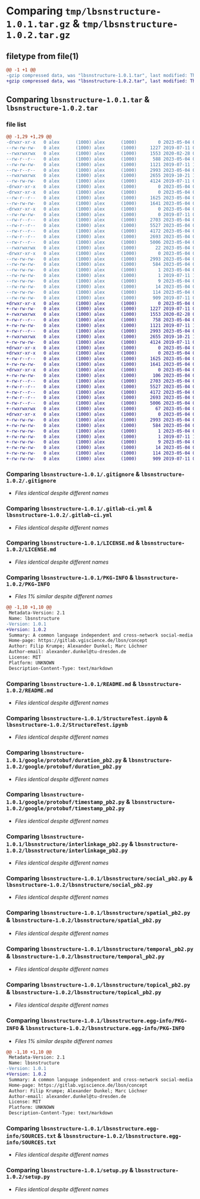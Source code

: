 # Comparing `tmp/lbsnstructure-1.0.1.tar.gz` & `tmp/lbsnstructure-1.0.2.tar.gz`

## filetype from file(1)

```diff
@@ -1 +1 @@
-gzip compressed data, was "lbsnstructure-1.0.1.tar", last modified: Thu May  4 08:24:16 2023, max compression
+gzip compressed data, was "lbsnstructure-1.0.2.tar", last modified: Thu May  4 08:39:42 2023, max compression
```

## Comparing `lbsnstructure-1.0.1.tar` & `lbsnstructure-1.0.2.tar`

### file list

```diff
@@ -1,29 +1,29 @@
-drwxr-xr-x   0 alex      (1000) alex      (1000)        0 2023-05-04 08:24:16.567666 lbsnstructure-1.0.1/
--rw-rw-rw-   0 alex      (1000) alex      (1000)     1227 2019-07-11 09:18:07.000000 lbsnstructure-1.0.1/.gitignore
--rwxrwxrwx   0 alex      (1000) alex      (1000)     1553 2020-02-28 07:54:54.000000 lbsnstructure-1.0.1/.gitlab-ci.yml
--rw-r--r--   0 alex      (1000) alex      (1000)      588 2023-05-04 08:24:10.000000 lbsnstructure-1.0.1/CHANGELOG.md
--rw-rw-rw-   0 alex      (1000) alex      (1000)     1121 2019-07-11 10:53:20.000000 lbsnstructure-1.0.1/LICENSE.md
--rw-r--r--   0 alex      (1000) alex      (1000)     2993 2023-05-04 08:24:16.567666 lbsnstructure-1.0.1/PKG-INFO
--rwxrwxrwx   0 alex      (1000) alex      (1000)     2655 2019-10-21 11:34:47.000000 lbsnstructure-1.0.1/README.md
--rw-rw-rw-   0 alex      (1000) alex      (1000)     4124 2019-07-11 09:18:07.000000 lbsnstructure-1.0.1/StructureTest.ipynb
-drwxr-xr-x   0 alex      (1000) alex      (1000)        0 2023-05-04 08:24:16.442545 lbsnstructure-1.0.1/google/
-drwxr-xr-x   0 alex      (1000) alex      (1000)        0 2023-05-04 08:24:16.497971 lbsnstructure-1.0.1/google/protobuf/
--rw-r--r--   0 alex      (1000) alex      (1000)     1625 2023-05-04 08:22:28.000000 lbsnstructure-1.0.1/google/protobuf/duration_pb2.py
--rw-rw-rw-   0 alex      (1000) alex      (1000)     1641 2023-05-04 08:22:28.000000 lbsnstructure-1.0.1/google/protobuf/timestamp_pb2.py
-drwxr-xr-x   0 alex      (1000) alex      (1000)        0 2023-05-04 08:24:16.552227 lbsnstructure-1.0.1/lbsnstructure/
--rw-rw-rw-   0 alex      (1000) alex      (1000)        0 2019-07-11 09:18:07.000000 lbsnstructure-1.0.1/lbsnstructure/__init__.py
--rw-r--r--   0 alex      (1000) alex      (1000)     2703 2023-05-04 08:22:28.000000 lbsnstructure-1.0.1/lbsnstructure/interlinkage_pb2.py
--rw-r--r--   0 alex      (1000) alex      (1000)     5527 2023-05-04 08:22:28.000000 lbsnstructure-1.0.1/lbsnstructure/social_pb2.py
--rw-r--r--   0 alex      (1000) alex      (1000)     4172 2023-05-04 08:22:28.000000 lbsnstructure-1.0.1/lbsnstructure/spatial_pb2.py
--rw-r--r--   0 alex      (1000) alex      (1000)     2693 2023-05-04 08:22:28.000000 lbsnstructure-1.0.1/lbsnstructure/temporal_pb2.py
--rw-r--r--   0 alex      (1000) alex      (1000)     5006 2023-05-04 08:22:28.000000 lbsnstructure-1.0.1/lbsnstructure/topical_pb2.py
--rwxrwxrwx   0 alex      (1000) alex      (1000)       22 2023-05-04 08:24:10.000000 lbsnstructure-1.0.1/lbsnstructure/version.py
-drwxr-xr-x   0 alex      (1000) alex      (1000)        0 2023-05-04 08:24:16.565161 lbsnstructure-1.0.1/lbsnstructure.egg-info/
--rw-rw-rw-   0 alex      (1000) alex      (1000)     2993 2023-05-04 08:24:15.000000 lbsnstructure-1.0.1/lbsnstructure.egg-info/PKG-INFO
--rw-rw-rw-   0 alex      (1000) alex      (1000)      584 2023-05-04 08:24:15.000000 lbsnstructure-1.0.1/lbsnstructure.egg-info/SOURCES.txt
--rw-rw-rw-   0 alex      (1000) alex      (1000)        1 2023-05-04 08:24:15.000000 lbsnstructure-1.0.1/lbsnstructure.egg-info/dependency_links.txt
--rw-rw-rw-   0 alex      (1000) alex      (1000)        1 2019-07-11 11:04:14.000000 lbsnstructure-1.0.1/lbsnstructure.egg-info/not-zip-safe
--rw-rw-rw-   0 alex      (1000) alex      (1000)        9 2023-05-04 08:24:15.000000 lbsnstructure-1.0.1/lbsnstructure.egg-info/requires.txt
--rw-rw-rw-   0 alex      (1000) alex      (1000)       14 2023-05-04 08:24:15.000000 lbsnstructure-1.0.1/lbsnstructure.egg-info/top_level.txt
--rw-rw-rw-   0 alex      (1000) alex      (1000)      114 2023-05-04 08:24:16.571368 lbsnstructure-1.0.1/setup.cfg
--rw-rw-rw-   0 alex      (1000) alex      (1000)      909 2019-07-11 09:18:07.000000 lbsnstructure-1.0.1/setup.py
+drwxr-xr-x   0 alex      (1000) alex      (1000)        0 2023-05-04 08:39:42.617323 lbsnstructure-1.0.2/
+-rw-rw-rw-   0 alex      (1000) alex      (1000)     1227 2019-07-11 09:18:07.000000 lbsnstructure-1.0.2/.gitignore
+-rwxrwxrwx   0 alex      (1000) alex      (1000)     1553 2020-02-28 07:54:54.000000 lbsnstructure-1.0.2/.gitlab-ci.yml
+-rw-r--r--   0 alex      (1000) alex      (1000)      758 2023-05-04 08:39:38.000000 lbsnstructure-1.0.2/CHANGELOG.md
+-rw-rw-rw-   0 alex      (1000) alex      (1000)     1121 2019-07-11 10:53:20.000000 lbsnstructure-1.0.2/LICENSE.md
+-rw-r--r--   0 alex      (1000) alex      (1000)     2993 2023-05-04 08:39:42.617323 lbsnstructure-1.0.2/PKG-INFO
+-rwxrwxrwx   0 alex      (1000) alex      (1000)     2655 2019-10-21 11:34:47.000000 lbsnstructure-1.0.2/README.md
+-rw-rw-rw-   0 alex      (1000) alex      (1000)     4124 2019-07-11 09:18:07.000000 lbsnstructure-1.0.2/StructureTest.ipynb
+drwxr-xr-x   0 alex      (1000) alex      (1000)        0 2023-05-04 08:39:42.430762 lbsnstructure-1.0.2/google/
+drwxr-xr-x   0 alex      (1000) alex      (1000)        0 2023-05-04 08:39:42.501469 lbsnstructure-1.0.2/google/protobuf/
+-rw-r--r--   0 alex      (1000) alex      (1000)     1625 2023-05-04 08:22:28.000000 lbsnstructure-1.0.2/google/protobuf/duration_pb2.py
+-rw-rw-rw-   0 alex      (1000) alex      (1000)     1641 2023-05-04 08:22:28.000000 lbsnstructure-1.0.2/google/protobuf/timestamp_pb2.py
+drwxr-xr-x   0 alex      (1000) alex      (1000)        0 2023-05-04 08:39:42.595450 lbsnstructure-1.0.2/lbsnstructure/
+-rw-rw-rw-   0 alex      (1000) alex      (1000)      106 2023-05-04 08:38:19.000000 lbsnstructure-1.0.2/lbsnstructure/__init__.py
+-rw-r--r--   0 alex      (1000) alex      (1000)     2703 2023-05-04 08:22:28.000000 lbsnstructure-1.0.2/lbsnstructure/interlinkage_pb2.py
+-rw-r--r--   0 alex      (1000) alex      (1000)     5527 2023-05-04 08:22:28.000000 lbsnstructure-1.0.2/lbsnstructure/social_pb2.py
+-rw-r--r--   0 alex      (1000) alex      (1000)     4172 2023-05-04 08:22:28.000000 lbsnstructure-1.0.2/lbsnstructure/spatial_pb2.py
+-rw-r--r--   0 alex      (1000) alex      (1000)     2693 2023-05-04 08:22:28.000000 lbsnstructure-1.0.2/lbsnstructure/temporal_pb2.py
+-rw-r--r--   0 alex      (1000) alex      (1000)     5006 2023-05-04 08:22:28.000000 lbsnstructure-1.0.2/lbsnstructure/topical_pb2.py
+-rwxrwxrwx   0 alex      (1000) alex      (1000)       67 2023-05-04 08:39:38.000000 lbsnstructure-1.0.2/lbsnstructure/version.py
+drwxr-xr-x   0 alex      (1000) alex      (1000)        0 2023-05-04 08:39:42.616027 lbsnstructure-1.0.2/lbsnstructure.egg-info/
+-rw-rw-rw-   0 alex      (1000) alex      (1000)     2993 2023-05-04 08:39:42.000000 lbsnstructure-1.0.2/lbsnstructure.egg-info/PKG-INFO
+-rw-rw-rw-   0 alex      (1000) alex      (1000)      584 2023-05-04 08:39:42.000000 lbsnstructure-1.0.2/lbsnstructure.egg-info/SOURCES.txt
+-rw-rw-rw-   0 alex      (1000) alex      (1000)        1 2023-05-04 08:39:42.000000 lbsnstructure-1.0.2/lbsnstructure.egg-info/dependency_links.txt
+-rw-rw-rw-   0 alex      (1000) alex      (1000)        1 2019-07-11 11:04:14.000000 lbsnstructure-1.0.2/lbsnstructure.egg-info/not-zip-safe
+-rw-rw-rw-   0 alex      (1000) alex      (1000)        9 2023-05-04 08:39:42.000000 lbsnstructure-1.0.2/lbsnstructure.egg-info/requires.txt
+-rw-rw-rw-   0 alex      (1000) alex      (1000)       14 2023-05-04 08:39:42.000000 lbsnstructure-1.0.2/lbsnstructure.egg-info/top_level.txt
+-rw-rw-rw-   0 alex      (1000) alex      (1000)      114 2023-05-04 08:39:42.617323 lbsnstructure-1.0.2/setup.cfg
+-rw-rw-rw-   0 alex      (1000) alex      (1000)      909 2019-07-11 09:18:07.000000 lbsnstructure-1.0.2/setup.py
```

### Comparing `lbsnstructure-1.0.1/.gitignore` & `lbsnstructure-1.0.2/.gitignore`

 * *Files identical despite different names*

### Comparing `lbsnstructure-1.0.1/.gitlab-ci.yml` & `lbsnstructure-1.0.2/.gitlab-ci.yml`

 * *Files identical despite different names*

### Comparing `lbsnstructure-1.0.1/LICENSE.md` & `lbsnstructure-1.0.2/LICENSE.md`

 * *Files identical despite different names*

### Comparing `lbsnstructure-1.0.1/PKG-INFO` & `lbsnstructure-1.0.2/PKG-INFO`

 * *Files 1% similar despite different names*

```diff
@@ -1,10 +1,10 @@
 Metadata-Version: 2.1
 Name: lbsnstructure
-Version: 1.0.1
+Version: 1.0.2
 Summary: A common language independent and cross-network social-media data scheme.
 Home-page: https://gitlab.vgiscience.de/lbsn/concept
 Author: Filip Krumpe; Alexander Dunkel; Marc Löchner
 Author-email: alexander.dunkel@tu-dresden.de
 License: MIT
 Platform: UNKNOWN
 Description-Content-Type: text/markdown
```

### Comparing `lbsnstructure-1.0.1/README.md` & `lbsnstructure-1.0.2/README.md`

 * *Files identical despite different names*

### Comparing `lbsnstructure-1.0.1/StructureTest.ipynb` & `lbsnstructure-1.0.2/StructureTest.ipynb`

 * *Files identical despite different names*

### Comparing `lbsnstructure-1.0.1/google/protobuf/duration_pb2.py` & `lbsnstructure-1.0.2/google/protobuf/duration_pb2.py`

 * *Files identical despite different names*

### Comparing `lbsnstructure-1.0.1/google/protobuf/timestamp_pb2.py` & `lbsnstructure-1.0.2/google/protobuf/timestamp_pb2.py`

 * *Files identical despite different names*

### Comparing `lbsnstructure-1.0.1/lbsnstructure/interlinkage_pb2.py` & `lbsnstructure-1.0.2/lbsnstructure/interlinkage_pb2.py`

 * *Files identical despite different names*

### Comparing `lbsnstructure-1.0.1/lbsnstructure/social_pb2.py` & `lbsnstructure-1.0.2/lbsnstructure/social_pb2.py`

 * *Files identical despite different names*

### Comparing `lbsnstructure-1.0.1/lbsnstructure/spatial_pb2.py` & `lbsnstructure-1.0.2/lbsnstructure/spatial_pb2.py`

 * *Files identical despite different names*

### Comparing `lbsnstructure-1.0.1/lbsnstructure/temporal_pb2.py` & `lbsnstructure-1.0.2/lbsnstructure/temporal_pb2.py`

 * *Files identical despite different names*

### Comparing `lbsnstructure-1.0.1/lbsnstructure/topical_pb2.py` & `lbsnstructure-1.0.2/lbsnstructure/topical_pb2.py`

 * *Files identical despite different names*

### Comparing `lbsnstructure-1.0.1/lbsnstructure.egg-info/PKG-INFO` & `lbsnstructure-1.0.2/lbsnstructure.egg-info/PKG-INFO`

 * *Files 1% similar despite different names*

```diff
@@ -1,10 +1,10 @@
 Metadata-Version: 2.1
 Name: lbsnstructure
-Version: 1.0.1
+Version: 1.0.2
 Summary: A common language independent and cross-network social-media data scheme.
 Home-page: https://gitlab.vgiscience.de/lbsn/concept
 Author: Filip Krumpe; Alexander Dunkel; Marc Löchner
 Author-email: alexander.dunkel@tu-dresden.de
 License: MIT
 Platform: UNKNOWN
 Description-Content-Type: text/markdown
```

### Comparing `lbsnstructure-1.0.1/lbsnstructure.egg-info/SOURCES.txt` & `lbsnstructure-1.0.2/lbsnstructure.egg-info/SOURCES.txt`

 * *Files identical despite different names*

### Comparing `lbsnstructure-1.0.1/setup.py` & `lbsnstructure-1.0.2/setup.py`

 * *Files identical despite different names*

